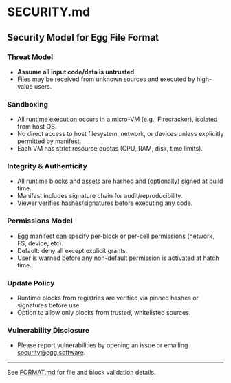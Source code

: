 # SECURITY.md

## Security Model for Egg File Format

### Threat Model
- **Assume all input code/data is untrusted.**
- Files may be received from unknown sources and executed by high-value users.

### Sandboxing
- All runtime execution occurs in a micro-VM (e.g., Firecracker), isolated from host OS.
- No direct access to host filesystem, network, or devices unless explicitly permitted by manifest.
- Each VM has strict resource quotas (CPU, RAM, disk, time limits).

### Integrity & Authenticity
- All runtime blocks and assets are hashed and (optionally) signed at build time.
- Manifest includes signature chain for audit/reproducibility.
- Viewer verifies hashes/signatures before executing any code.

### Permissions Model
- Egg manifest can specify per-block or per-cell permissions (network, FS, device, etc).
- Default: deny all except explicit grants.
- User is warned before any non-default permission is activated at hatch time.

### Update Policy
- Runtime blocks from registries are verified via pinned hashes or signatures before use.
- Option to allow only blocks from trusted, whitelisted sources.

### Vulnerability Disclosure
- Please report vulnerabilities by opening an issue or emailing security@egg.software.

---

See [FORMAT.md](FORMAT.md) for file and block validation details.

